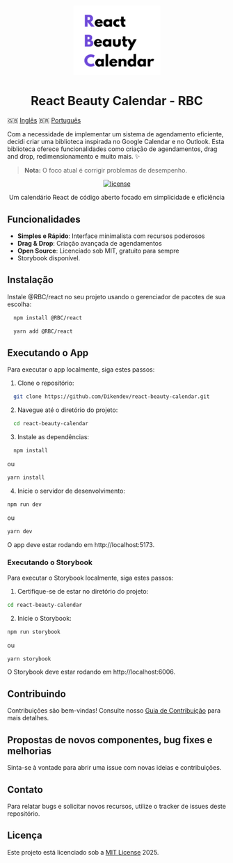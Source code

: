 <p align="center">
  <a href="/">
    <img src="public/logo.png" alt="Kaneo's logo" width="200" />
  </a>
</p>

<h1 align="center">React Beauty Calendar - RBC </h1> 

<div>

🇬🇧 [Inglês](README.md)
🇧🇷 [Português](README-PT.md)

</div>

Com a necessidade de implementar um sistema de agendamento eficiente, decidi criar uma biblioteca inspirada no Google Calendar e no Outlook. Esta biblioteca oferece funcionalidades como criação de agendamentos, drag and drop, redimensionamento e muito mais. ✨

> **Nota:** O foco atual é corrigir problemas de desempenho.

<div align="center">

[![license](https://img.shields.io/badge/license-MIT-blue.svg)](LICENSE)

</div>

<p align="center">Um calendário React de código aberto focado em simplicidade e eficiência</p>

## Funcionalidades

- **Simples e Rápido**: Interface minimalista com recursos poderosos
- **Drag & Drop**: Criação avançada de agendamentos
- **Open Source**: Licenciado sob MIT, gratuito para sempre
- Storybook disponível.

## Instalação
Instale @RBC/react no seu projeto usando o gerenciador de pacotes de sua escolha:

```sh
  npm install @RBC/react
```

```sh
  yarn add @RBC/react
```

## Executando o App

Para executar o app localmente, siga estes passos:

1. Clone o repositório:

```sh
  git clone https://github.com/Dikendev/react-beauty-calendar.git
```

2. Navegue até o diretório do projeto:

```sh
  cd react-beauty-calendar
```

3. Instale as dependências:

```sh
  npm install
```
ou

```sh
yarn install
```
4. Inicie o servidor de desenvolvimento:

```sh
npm run dev
```
ou

```sh
yarn dev
```

O app deve estar rodando em http://localhost:5173.

### Executando o Storybook

Para executar o Storybook localmente, siga estes passos:

1. Certifique-se de estar no diretório do projeto:

```sh
cd react-beauty-calendar
```

2. Inicie o Storybook:

```sh
npm run storybook
```
ou

```sh
yarn storybook
```
O Storybook deve estar rodando em http://localhost:6006.

## Contribuindo

Contribuições são bem-vindas! Consulte nosso [Guia de Contribuição](CONTRIBUTING.md) para mais detalhes.

## Propostas de novos componentes, bug fixes e melhorias

Sinta-se à vontade para abrir uma issue com novas ideias e contribuições.

## Contato
  
Para relatar bugs e solicitar novos recursos, utilize o tracker de issues deste repositório.

## Licença

Este projeto está licenciado sob a [MIT License](LICENSE) 2025.

